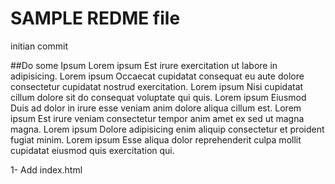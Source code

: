 # SAMPLE REDME file

initian commit

##Do some Ipsum
Lorem ipsum Est irure exercitation ut labore in adipisicing. Lorem ipsum Occaecat cupidatat consequat eu aute dolore consectetur cupidatat nostrud exercitation. Lorem ipsum Nisi cupidatat cillum dolore sit do consequat voluptate qui quis. Lorem ipsum Eiusmod Duis ad dolor in irure esse veniam anim dolore aliqua cillum est. Lorem ipsum Est irure veniam consectetur tempor anim amet ex sed ut magna magna. Lorem ipsum Dolore adipisicing enim aliquip consectetur et proident fugiat minim. Lorem ipsum Esse aliqua dolor reprehenderit culpa mollit cupidatat eiusmod quis exercitation qui.

1- Add index.html